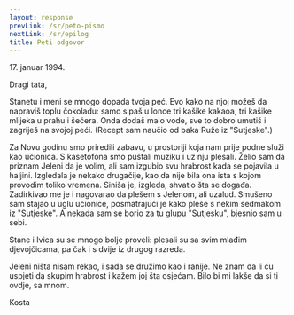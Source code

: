 ```yaml
---
layout: response
prevLink: /sr/peto-pismo
nextLink: /sr/epilog
title: Peti odgovor
---
```


<div class="Response-date">17. januar 1994.</div>

Dragi tata,

Stanetu i meni se mnogo dopada tvoja peć. Evo kako na njoj možeš da napraviš toplu čokoladu: samo sipaš u lonce tri kašike kakaoa, tri kašike mlijeka u prahu i šećera. Onda dodaš malo vode, sve to dobro umutiš i zagriješ na svojoj peći. (Recept sam naučio od baka Ruže iz "Sutjeske".)

Za Novu godinu smo priredili zabavu, u prostoriji koja nam prije podne služi kao učionica. S kasetofona smo puštali muziku i uz nju plesali. Želio sam da priznam Jeleni da je volim, ali sam izgubio svu hrabrost kada se pojavila u haljini. Izgledala je nekako drugačije, kao da nije bila ona ista s kojom provodim toliko vremena. Siniša je, izgleda, shvatio šta se događa. Zadirkivao me je i nagovarao da plešem s Jelenom, ali uzalud. Smušeno sam stajao u uglu učionice, posmatrajući je kako pleše s nekim sedmakom iz "Sutjeske". A nekada sam se borio za tu glupu "Sutjesku", bjesnio sam u sebi.

Stane i Ivica su se mnogo bolje proveli: plesali su sa svim mlađim djevojčicama, pa čak i s dvije iz drugog razreda.

Jeleni ništa nisam rekao, i sada se družimo kao i ranije. Ne znam da li ću uspjeti da skupim hrabrost i kažem joj šta osjećam. Bilo bi mi lakše da si ti ovdje, sa mnom.

<div class="Response-signature">Kosta</div>
